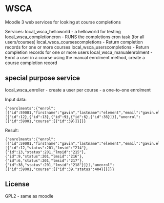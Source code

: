 # WSCA

Moodle 3 web services for looking at course completions

Services:
local_wsca_helloworld - a helloworld for testing
local_wsca_completioncron - RUNS the completions cron task (for all users/courses)
local_wsca_coursescompletions - Return completion records for one or more courses
local_wsca_userscompletions - Return completion records for one or more users
local_wsca_manualenrolment - Enrol a user in a course using the manual enrolment method, create a course completion record

## special purpose service

local_wsca_enroller - create a user per course - a one-to-one enrolment

Input data:

    {"enrolments":{"enrol":[{"id":59001,"firstname":"gavin","lastname":"element","email":"gavin.element@spoopy.co","course":[{"id":12},{"id":13},{"id":9},{"id":6},{"id":38}]}],"unenrol":[{"id":59001,"course":[{"id":39}]}]}}

Result:

    {"enrolments":{"enrol":[{"id":59001,"firstname":"gavin","lastname":"element","email":"gavin.element@spoopy.co","course":[{"id":12,"status":201,"lmsid":"214"},{"id":13,"status":201,"lmsid":"215"},{"id":9,"status":201,"lmsid":"216"},{"id":6,"status":201,"lmsid":"217"},{"id":38,"status":201,"lmsid":"218"}]}],"unenrol":[{"id":59001,"course":[{"id":39,"status":404}]}]}}


## License
GPL2 - same as moodle
